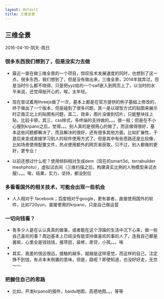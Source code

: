 ```yaml
---
layout: default
title: 三维全景
---
```


## 三维全景

2016-04-10-阴天-周日

### 很多东西我们想到了，但是没实力去做

+ 最近一直在做三维全景的一个项目，惊叹技术发展速度的同时，也想到了这一点，很多东西，我们想到了，但是没有做出来，三维全景，2014年就弄过，但是当时什么都不晓得，只是把yyz给的一个swf嵌入到网页上了，以当时的水平来说，还觉得挺开心的，唉，太年轻。

+ 现在尝试着用threejs做了一次，基本上都是在官方提供的例子基础上修改的，终于做出了一个版本，但是碰到了很多问题，其一是以球型方式的贴图来展示时正南正北上的贴图有问题，其二，效率，图片没做到切片，只能整块往上贴，比较卡顿，其三，css样式，多终端的支持做的。。。很一般；但是在不小心搜到krpano之后，觉得。。。别人真的是很用心的做了，而且做得很好，基本这些问题都解决了，而且解决的很好，还有很多其他方面，比如扩展性，于是后来变成直接学习别人的软件使用方式了。但是其中有些思路还是比较像，比如场景使用配置文件，热点使用额外的网页来获取，只不过，别人都做的更好，更专业！

+ 以前还想过什么呢？使用倾斜相对生成dem（现在的smart3d，terrabuilder meshphoto），虚拟试衣间（三维扫描之后，构建真实比例的人物模型来试衣服）。。。唉，结果，实力，坚持，都没到位
### 多看看国外的相关技术，可能会出现一些机会
+ 人人相对于 facebook；百度相对于google，更有甚者，直接使用国外的软件，比如720yun，直接使用的krpano，只是自己做运营
###  一切向钱看？
+ 有多少人是在认认真真的做事，或者能在这个浮躁的生活中沉下心来，做一些自己喜欢的事？周边基本上已经没有能坚持做喜欢的事的人了，连我自己都是酱紫，心里全是钱钱钱，接项目，装修，房贷，小孩。。。唉
+ 
+ 其实，我差的很远很远，接触的越多，就越是这样感觉，而这样的自己，注定挣不到钱，有点本末倒置的意味，但是，路呢？即使知道，也没好好走，无奈～～
###  把握住自己的思路
+ 比如，开发krpano的插件，baidu地图，高德地图。。。等等
